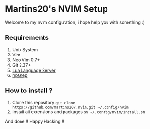 # Martins20's NVIM Setup

Welcome to my nvim configuration, i hope help you with something :)

## Requirements

1. Unix System
2. Vim
3. Neo Vim 0.7+
4. Git 2.37+
5. [Lua Language Server](https://github.com/sumneko/lua-language-server)
6. [ripGrep](https://github.com/BurntSushi/ripgrep)

## How to install ?

1. Clone this repository `git clone https://github.com/martins20/.nvim.git ~/.config/nvim`
2. Install all extensions and packages `sh ~/.config/nvim/install.sh`

And done !! Happy Hacking !!
